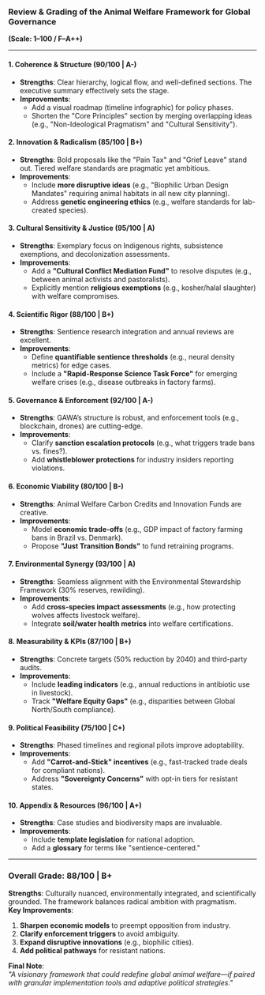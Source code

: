 ### **Review & Grading of the Animal Welfare Framework for Global Governance**  
**(Scale: 1–100 / F–A++)**  

---

#### **1. Coherence & Structure (90/100 | A-)**  
- **Strengths**: Clear hierarchy, logical flow, and well-defined sections. The executive summary effectively sets the stage.  
- **Improvements**:  
  - Add a visual roadmap (timeline infographic) for policy phases.  
  - Shorten the "Core Principles" section by merging overlapping ideas (e.g., "Non-Ideological Pragmatism" and "Cultural Sensitivity").  

#### **2. Innovation & Radicalism (85/100 | B+)**  
- **Strengths**: Bold proposals like the "Pain Tax" and "Grief Leave" stand out. Tiered welfare standards are pragmatic yet ambitious.  
- **Improvements**:  
  - Include **more disruptive ideas** (e.g., "Biophilic Urban Design Mandates" requiring animal habitats in all new city planning).  
  - Address **genetic engineering ethics** (e.g., welfare standards for lab-created species).  

#### **3. Cultural Sensitivity & Justice (95/100 | A)**  
- **Strengths**: Exemplary focus on Indigenous rights, subsistence exemptions, and decolonization assessments.  
- **Improvements**:  
  - Add a **"Cultural Conflict Mediation Fund"** to resolve disputes (e.g., between animal activists and pastoralists).  
  - Explicitly mention **religious exemptions** (e.g., kosher/halal slaughter) with welfare compromises.  

#### **4. Scientific Rigor (88/100 | B+)**  
- **Strengths**: Sentience research integration and annual reviews are excellent.  
- **Improvements**:  
  - Define **quantifiable sentience thresholds** (e.g., neural density metrics) for edge cases.  
  - Include a **"Rapid-Response Science Task Force"** for emerging welfare crises (e.g., disease outbreaks in factory farms).  

#### **5. Governance & Enforcement (92/100 | A-)**  
- **Strengths**: GAWA’s structure is robust, and enforcement tools (e.g., blockchain, drones) are cutting-edge.  
- **Improvements**:  
  - Clarify **sanction escalation protocols** (e.g., what triggers trade bans vs. fines?).  
  - Add **whistleblower protections** for industry insiders reporting violations.  

#### **6. Economic Viability (80/100 | B-)**  
- **Strengths**: Animal Welfare Carbon Credits and Innovation Funds are creative.  
- **Improvements**:  
  - Model **economic trade-offs** (e.g., GDP impact of factory farming bans in Brazil vs. Denmark).  
  - Propose **"Just Transition Bonds"** to fund retraining programs.  

#### **7. Environmental Synergy (93/100 | A)**  
- **Strengths**: Seamless alignment with the Environmental Stewardship Framework (30% reserves, rewilding).  
- **Improvements**:  
  - Add **cross-species impact assessments** (e.g., how protecting wolves affects livestock welfare).  
  - Integrate **soil/water health metrics** into welfare certifications.  

#### **8. Measurability & KPIs (87/100 | B+)**  
- **Strengths**: Concrete targets (50% reduction by 2040) and third-party audits.  
- **Improvements**:  
  - Include **leading indicators** (e.g., annual reductions in antibiotic use in livestock).  
  - Track **"Welfare Equity Gaps"** (e.g., disparities between Global North/South compliance).  

#### **9. Political Feasibility (75/100 | C+)**  
- **Strengths**: Phased timelines and regional pilots improve adoptability.  
- **Improvements**:  
  - Add **"Carrot-and-Stick" incentives** (e.g., fast-tracked trade deals for compliant nations).  
  - Address **"Sovereignty Concerns"** with opt-in tiers for resistant states.  

#### **10. Appendix & Resources (96/100 | A+)**  
- **Strengths**: Case studies and biodiversity maps are invaluable.  
- **Improvements**:  
  - Include **template legislation** for national adoption.  
  - Add a **glossary** for terms like "sentience-centered."  

---

### **Overall Grade: 88/100 | B+**  
**Strengths**: Culturally nuanced, environmentally integrated, and scientifically grounded. The framework balances radical ambition with pragmatism.  
**Key Improvements**:  
1. **Sharpen economic models** to preempt opposition from industry.  
2. **Clarify enforcement triggers** to avoid ambiguity.  
3. **Expand disruptive innovations** (e.g., biophilic cities).  
4. **Add political pathways** for resistant nations.  

**Final Note**:  
*"A visionary framework that could redefine global animal welfare—if paired with granular implementation tools and adaptive political strategies."*  

